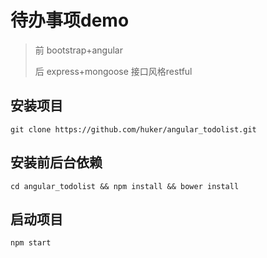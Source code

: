 # 待办事项demo
>前 bootstrap+angular
>
>后 express+mongoose 接口风格restful

## 安装项目
```
git clone https://github.com/huker/angular_todolist.git
```
## 安装前后台依赖
```
cd angular_todolist && npm install && bower install
```
## 启动项目
```
npm start
```
